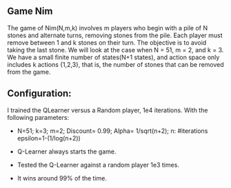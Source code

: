 ## Game Nim
The game of Nim(N,m,k) involves m players who begin with a pile of N stones and alternate turns, removing stones from the pile. Each player must remove between 1 and
k stones on their turn. The objective is to avoid taking the last stone. 
We will look at the case when N = 51, m = 2, and k = 3.
We have a small finite number of states(N+1 states), and action space only includes k actions {1,2,3}, that is, the number of stones that can be removed from the game.

## Configuration:
I trained the QLearner versus a Random player, 1e4 iterations.
With the following parameters:

- N=51; k=3; m=2;
Discount= 0.99;
Alpha= 1/sqrt(n+2); n: #iterations
epsilon=1-(1/log(n+2))

- Q-Learner always starts the game.
- Tested the Q-Learner against a random player 1e3 times.
- It wins around 99% of the time.

